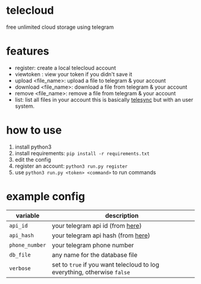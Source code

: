 # telecloud
free unlimited cloud storage using telegram

# features
- register: create a local telecloud account
- viewtoken <user> <pass>: view your token if you didn't save it
- <token> upload <file_name>: upload a file to telegram & your account
- <token> download <file_name>: download a file from telegram & your account
- <token> remove <file_name>: remove a file from telegram & your account
- <token> list: list all files in your account
this is basically [telesync](https://github.com/FujiwaraChoki/TeleSync) but with an user system.

# how to use
1. install python3
2. install requirements: `pip install -r requirements.txt`
3. edit the config
4. register an account: `python3 run.py register`
5. use `python3 run.py <token> <command>` to run commands

# example config
| variable       | description                                                              |
| -------------- | ------------------------------------------------------------------------ |
| `api_id`       | your telegram api id (from [here](https://my.telegram.org/apps))         |
| `api_hash`     | your telegram api hash (from [here](https://my.telegram.org/apps))       |
| `phone_number` | your telegram phone number                                               |
| `db_file`      | any name for the database file                                           |
| `verbose`      | set to `true` if you want telecloud to log everything, otherwise `false` |

